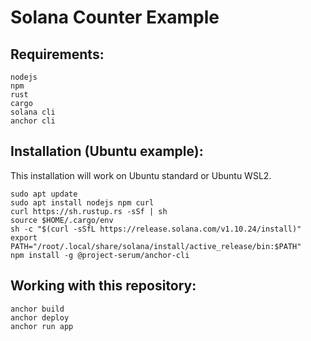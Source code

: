 # Solana Counter Example

## Requirements:
```shell
nodejs
npm
rust
cargo
solana cli
anchor cli
```

## Installation (Ubuntu example):
This installation will work on Ubuntu standard or Ubuntu WSL2.
```shell
sudo apt update
sudo apt install nodejs npm curl
curl https://sh.rustup.rs -sSf | sh
source $HOME/.cargo/env
sh -c "$(curl -sSfL https://release.solana.com/v1.10.24/install)"
export PATH="/root/.local/share/solana/install/active_release/bin:$PATH"
npm install -g @project-serum/anchor-cli
```

## Working with this repository:
```shell
anchor build
anchor deploy
anchor run app
```
